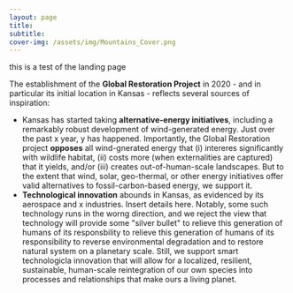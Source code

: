 ```yaml
---
layout: page
title: 
subtitle: 
cover-img: /assets/img/Mountains_Cover.png
---
```


this is a test of the landing page

The establishment of the **Global Restoration Project** in 2020 - and in particular its initial location in Kansas - reflects several sources of inspiration: 
* Kansas has started taking **alternative-energy initiatives**, including a remarkably robust development of wind-generated energy.  Just over the past x year, y has happened.  Importantly, the Global Restoration project **opposes** all wind-gnerated energy that (i) intereres significantly with wildlife habitat, (ii) costs more (when externalities are captured) that it yields, and/or (iii) creates out-of-human-scale landscapes.  But to the extent that wind, solar, geo-thermal, or other energy initiatives offer valid alternatives to fossil-carbon-based energy, we support it. 
* **Technological innovation** abounds in Kansas, as evidenced by its aerospace and x industries.  Insert details here.  Notably, some such technology runs in the worng direction, and we reject the view that technology will provide some "silver bullet" to relieve this generation of humans of its responsbility to relieve this generation of humans of its responsibility to reverse environmental degradation and to restore natural system on a planetary scale.  Still, we support smart technologicla innovation that will allow for a localized, resilient, sustainable, human-scale reintegration of our own species into processes and relationships that make ours a living planet. 
